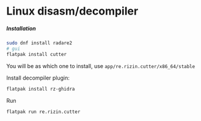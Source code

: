 # Linux disasm/decompiler
##### Installation
```bash
sudo dnf install radare2
# gui
flatpak install cutter  
```
You will be as which one to install, use
`app/re.rizin.cutter/x86_64/stable`

Install decompiler plugin:
```bash
flatpak install rz-ghidra
```

Run
```bash
flatpak run re.rizin.cutter
```
